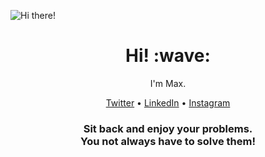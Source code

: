 ![Hi there!](https://raw.githubusercontent.com/maxxxxxdlp/maxxxxxdlp/main/img/github_profile_banner.jpg)

<h1 align="center"> Hi! :wave:</h1>

<p align="center">I'm Max.</p>

<p align="center">
	<a href="https://twitter.com/maxxxxxdlp1">Twitter</a> &#8226; 
	<a href="https://www.linkedin.com/in/maksym-patiiuk/">LinkedIn</a> &#8226; 
	<a href="https://www.instagram.com/mambo_youtube/">Instagram</a>
</p>

<h3 align="center">
	Sit back and enjoy your problems.<br>
	You not always have to solve them!
</h3>

